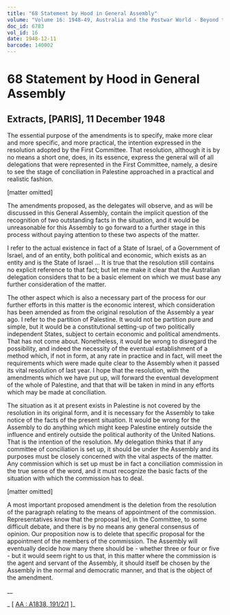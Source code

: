 ```yaml
---
title: "68 Statement by Hood in General Assembly"
volume: "Volume 16: 1948-49, Australia and the Postwar World - Beyond the Region"
doc_id: 6783
vol_id: 16
date: 1948-12-11
barcode: 140002
---
```


# 68 Statement by Hood in General Assembly

## Extracts, [PARIS], 11 December 1948

The essential purpose of the amendments is to specify, make more clear and more specific, and more practical, the intention expressed in the resolution adopted by the First Committee. That resolution, although it is by no means a short one, does, in its essence, express the general will of all delegations that were represented in the First Committee, namely, a desire to see the stage of conciliation in Palestine approached in a practical and realistic fashion.

[matter omitted]

The amendments proposed, as the delegates will observe, and as will be discussed in this General Assembly, contain the implicit question of the recognition of two outstanding facts in the situation, and it would be unreasonable for this Assembly to go forward to a further stage in this process without paying attention to these two aspects of the matter.

I refer to the actual existence in fact of a State of Israel, of a Government of Israel, and of an entity, both political and economic, which exists as an entity and is the State of Israel ... It is true that the resolution still contains no explicit reference to that fact; but let me make it clear that the Australian delegation considers that to be a basic element on which we must base any further consideration of the matter.

The other aspect which is also a necessary part of the process for our further efforts in this matter is the economic interest, which consideration has been amended as from the original resolution of the Assembly a year ago. I refer to the partition of Palestine. It would not be partition pure and simple, but it would be a constitutional setting-up of two politically independent States, subject to certain economic and political amendments. That has not come about. Nonetheless, it would be wrong to disregard the possibility, and indeed the necessity of the eventual establishment of a method which, if not in form, at any rate in practice and in fact, will meet the requirements which were made quite clear to the Assembly when it passed its vital resolution of last year. I hope that the resolution, with the amendments which we have put up, will forward the eventual development of the whole of Palestine, and that that will be taken in mind in any efforts which may be made at conciliation.

The situation as it at present exists in Palestine is not covered by the resolution in its original form, and it is necessary for the Assembly to take notice of the facts of the present situation. It would be wrong for the Assembly to do anything which might keep Palestine entirely outside the influence and entirely outside the political authority of the United Nations. That is the intention of the resolution. My delegation thinks that if any committee of conciliation is set up, it should be under the Assembly and its purposes must be closely concerned with the vital aspects of the matter. Any commission which is set up must be in fact a conciliation commission in the true sense of the word, and it must recognize the basic facts of the situation with which the commission has to deal.

[matter omitted]

A most important proposed amendment is the deletion from the resolution of the paragraph relating to the means of appointment of the commission. Representatives know that the proposal led, in the Committee, to some difficult debate, and there is by no means any general consensus of opinion. Our proposition now is to delete that specific proposal for the appointment of the members of the commission. The Assembly will eventually decide how many there should be - whether three or four or five - but it would seem right to us that, in this matter where the commission is the agent and servant of the Assembly, it should itself be chosen by the Assembly in the normal and democratic manner, and that is the object of the amendment.

__

_ [ [AA : A1838, 191/2/1](http://www.naa.gov.au/cgi-bin/Search?O=I&Number=140002) ]_
